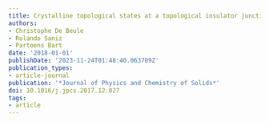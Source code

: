 ```yaml
---
title: Crystalline topological states at a topological insulator junction
authors:
- Christophe De Beule
- Rolando Saniz
- Partoens Bart
date: '2018-01-01'
publishDate: '2023-11-24T01:48:40.063709Z'
publication_types:
- article-journal
publication: '*Journal of Physics and Chemistry of Solids*'
doi: 10.1016/j.jpcs.2017.12.027
tags:
- article
---
```

